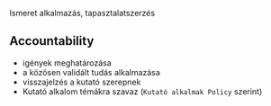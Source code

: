 Ismeret alkalmazás, tapasztalatszerzés


## Accountability

- igények meghatározása
- a közösen validált tudás alkalmazása
- visszajelzés a kutató szerepnek
- Kutató alkalom témákra szavaz (```Kutató alkalmak Policy``` szerint)
